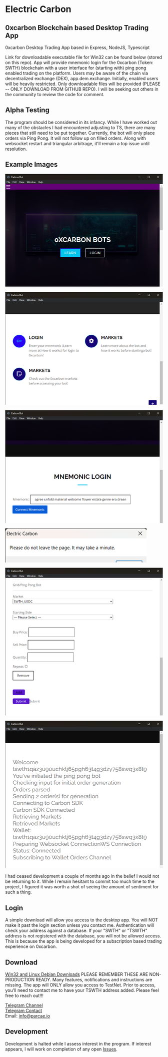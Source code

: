# Electric Carbon

## 0xcarbon Blockchain based Desktop Trading App
0xcarbon Desktop Trading App based in Express, NodeJS, Typescript

Link for downloadable executable file for Win32 can be found below (stored on this repo). App will provide mnemonic login for the 0xcarbon (Token: SWTH) blockchain with a user interface for (starting with) ping pong enabled trading on the platform. Users may be aware of the chain via decentralized exchange (DEX), app.dem.exchange. Initially, enabled users will be heavily restricted. Only downloadable files will be provided (PLEASE -- ONLY DOWNLOAD FROM GITHUB REPO). I will be seeking out others in the community to review the code for comment.

## Alpha Testing
The program should be considered in its infancy. While I have worked out many of the obstacles I had encountered adjusting to TS, there are many pieces that still need to be put together. Currently, the bot will only place orders via Ping Pong. It will not follow up on filled orders. Along with websocket restart and triangular arbitrage, it'll remain a top issue until resolution.

## Example Images

![alt text](https://github.com/c1im4cu5/0xcarbon_Desktop_Trading_App/blob/main/img/Carbon%20Bot%2001.png)

![alt text](https://github.com/c1im4cu5/0xcarbon_Desktop_Trading_App/blob/main/img/Carbon%20Bot%2002.png)

![alt text](https://github.com/c1im4cu5/0xcarbon_Desktop_Trading_App/blob/main/img/Carbon%20Bot%2004.png)

![alt text](https://github.com/c1im4cu5/0xcarbon_Desktop_Trading_App/blob/main/img/Carbon%20Bot%2005.png)

![alt text](https://github.com/c1im4cu5/0xcarbon_Desktop_Trading_App/blob/main/img/Carbon%20Bot%2008.png)

![alt text](https://github.com/c1im4cu5/0xcarbon_Desktop_Trading_App/blob/main/img/Carbon%20Bot%2010.png)

I had ceased development a couple of months ago in the belief I would not be returning to it. While I remain hesitant to commit too much time to the project, I figured it was worth a shot of seeing the amount of sentiment for such a thing.

## Login
A simple download will allow you access to the desktop app. You will NOT make it past the login section unless you contact me. Authentication will check your address against a database. If your "SWTH" or "TSWTH" address is not registered with the database, you will not be allowed access. This is because the app is being developed for a subscription based trading experience on 0xcarbon.

## Download
[Win32 and Linux Debian Downloads](https://github.com/c1im4cu5/0xcarbon_Desktop_Trading_App/releases)
PLEASE REMEMBER THESE ARE NON-PRODUCTION READY. Many features, notifications and instructions are missing. The app will ONLY allow you access to TestNet. Prior to access, you'll need to contact me to have your TSWTH address added. Please feel free to reach out!!!

[Telegram Channel](https://t.me/parcaeio) <br>
[Telegram Contact](https://t.me/c1im4cu5) <br>
Email: info@parcae.io

## Development
Development is halted while I assess interest in the program. If interest appears, I will work on completion of any open [Issues](https://github.com/c1im4cu5/0xcarbon_Desktop_Trading_App/issues). 
